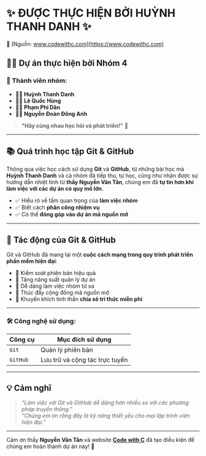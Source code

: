 # ✨ ĐƯỢC THỰC HIỆN BỞI HUỲNH THANH DANH ✨  
🔗 [Nguồn: www.codewithc.com](https://www.codewithc.com)

## 👨‍💻 Dự án thực hiện bởi **Nhóm 4**

### 👥 Thành viên nhóm:
- 🧑‍💼 **Huỳnh Thanh Danh**
- 🧑‍💼 **Lê Quốc Hùng**
- 🧑‍💼 **Phạm Phi Dân**
- 🧑‍💼 **Nguyễn Đoàn Đông Anh**

> **"Hãy cùng nhau học hỏi và phát triển!"** 🚀

---

## 📚 Quá trình học tập Git & GitHub

Thông qua việc học cách sử dụng **Git** và **GitHub**, từ những bài học mà **Huỳnh Thanh Danh** và cả nhóm đã tiếp thu, tự học, cũng như nhận được sự hướng dẫn nhiệt tình từ **thầy Nguyễn Văn Tân**, chúng em đã **tự tin hơn khi làm việc với các dự án có quy mô lớn**.

- ✅ Hiểu rõ về tầm quan trọng của **làm việc nhóm**
- ✅ Biết cách **phân công nhiệm vụ**
- ✅ Có thể **đóng góp vào dự án mã nguồn mở**

---

## 🚀 Tác động của Git & GitHub

Git và GitHub đã mang lại một **cuộc cách mạng trong quy trình phát triển phần mềm hiện đại**:

- 🌟 Kiểm soát phiên bản hiệu quả
- 🌟 Tăng năng suất quản lý dự án
- 🌟 Dễ dàng làm việc nhóm từ xa
- 🌟 Thúc đẩy cộng đồng mã nguồn mở
- 🌟 Khuyến khích tinh thần **chia sẻ tri thức miễn phí**

---

### 🛠️ Công nghệ sử dụng:

| Công cụ      | Mục đích sử dụng            |
|-------------|------------------------------|
| `Git`       | Quản lý phiên bản             |
| `GitHub`    | Lưu trữ và cộng tác trực tuyến |

---

## 💡 Cảm nghĩ

> *“Làm việc với Git và GitHub dễ dàng hơn nhiều so với các phương pháp truyền thống.”*  
> *“Chúng em tin rằng đây là kỹ năng thiết yếu cho mọi lập trình viên hiện đại.”*

---

Cảm ơn thầy **Nguyễn Văn Tân** và website **[Code with C](https://www.codewithc.com)** đã tạo điều kiện để chúng em hoàn thành dự án này! 🙏  
